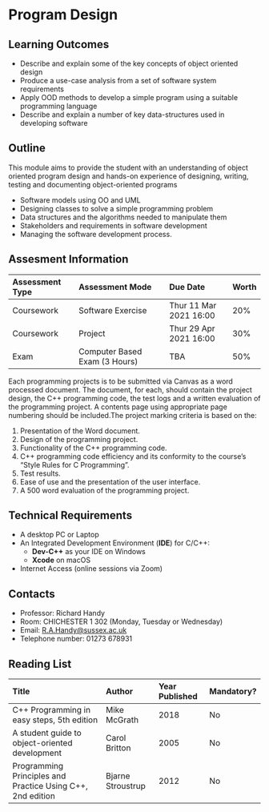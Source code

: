 # Program Design

## Learning Outcomes

* Describe and explain some of the key concepts of object oriented design
* Produce a use-case analysis from a set of software system requirements
* Apply OOD methods to develop a simple program using a suitable programming language
* Describe and explain a number of key data-structures used in developing software

## Outline

This module aims to provide the student with an understanding of object oriented program design and hands-on experience of designing, writing, testing and documenting object-oriented programs

* Software models using OO and UML
* Designing classes to solve a simple programming problem
* Data structures and the algorithms needed to manipulate them
* Stakeholders and requirements in software development
* Managing the software development process.

## Assesment Information

| Assessment Type | Assessment Mode | Due Date | Worth |
| :--- | :--- | :--- | :--- |
| Coursework | Software Exercise | Thur 11 Mar 2021 16:00 | 20% |
| Coursework | Project | Thur 29 Apr 2021 16:00 | 30% |
| Exam | Computer Based Exam \(3 Hours\) | TBA | 50% |

Each programming projects is to be submitted via Canvas as a word processed document. The document, for each, should contain the project design, the C++ programming code, the test logs and a written evaluation of the programming project. A contents page using appropriate page numbering should be included.The project marking criteria is based on the:

1. Presentation of the Word document.
2. Design of the programming project.
3. Functionality of the C++ programming code.
4. C++ programming code efficiency and its conformity to the course’s “Style Rules for C Programming”.
5. Test results.
6. Ease of use and the presentation of the user interface.
7. A 500 word evaluation of the programming project.

## Technical Requirements

* A desktop PC or Laptop
* An Integrated Development Environment \(**IDE**\) for C/C++:
  * **Dev-C++** as your IDE on Windows
  * **Xcode** on macOS
* Internet Access \(online sessions via Zoom\)

## Contacts

* Professor: Richard Handy
* Room: CHICHESTER 1 302 \(Monday, Tuesday or Wednesday\) 
* Email: R.A.Handy@sussex.ac.uk 
* Telephone number: 01273 678931

## Reading List

| Title | Author | Year Published | Mandatory? |
| :--- | :--- | :--- | :--- |
| C++ Programming in easy steps, 5th edition | Mike McGrath | 2018 | No |
| A student guide to object-oriented development | Carol Britton | 2005 | No |
| Programming Principles and Practice Using C++, 2nd edition | Bjarne Stroustrup | 2012 | No |

